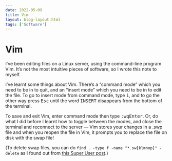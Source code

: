 ```yaml
---
date: 2022-05-09
title: Vim
layout: blog-layout.html
tags: ['Software']
---
```


# Vim

I’ve been editing files on a Linux server, using the command-line program Vim. It’s not the most intuitive pieces of software, so I wrote this note to myself.

I’ve learnt some things about Vim. There’s a “command mode” which you need to be in to quit, and an “insert mode” which you need to be in to edit the file.
To go to insert mode from command mode, type <kbd>i</kbd>, and to go the other way press <kbd>Esc</kbd> until the word <samp>INSERT</samp> disappears from the bottom of the terminal. 

To save and exit Vim, enter command mode then type <kbd>:</kbd><kbd>w</kbd><kbd>q</kbd><kbd>Enter</kbd>.
Or, do what I did before I learnt how to toggle between the modes, and close the terminal and reconnect to the server — Vim stores your changes in a .swp file and when you reopen the file in Vim, it prompts you to replace the file on disk with the swap file!

(To delete swap files, you can do `find . -type f -name "*.sw[klmnop]" -delete` as I found out from [this Super&nbsp;User post](https://superuser.com/a/805168).)
